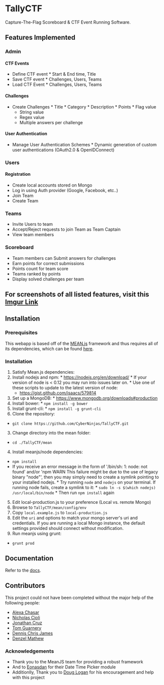 # TallyCTF
Capture-The-Flag Scoreboard & CTF Event Running Software.

## Features Implemented

### Admin
#### CTF Events
  *  Define CTF event
    *  Start & End time, Title
  *  Save CTF event
    *  Challenges, Users, Teams
  *  Load CTF Event
	*  Challenges, Users, Teams

#### Challenges
  *  Create Challenges
    *  Title
    *  Category
    *  Description
	*  Points
	*  Flag value
	  *  String value
      *  Regex value
      *  Multiple answers per challenge

#### User Authentication
  *  Manage User Authentication Schemes
	*  Dynamic generation of custom user authentications (OAuth2.0 & OpenIDConnect)

### Users
#### Registration
  *  Create local accounts stored on Mongo
  *  Log in using Auth provider (Google, Facebook, etc..)
  *  Join Team
  *  Create Team

### Teams
  *  Invite Users to team 
  *  Accept/Reject requests to join Team as Team Captain
  *  View team members

### Scoreboard
  *  Team members can Submit answers for challenges
  *  Earn points for correct submissions
  *  Points count for team score
  *  Teams ranked by points
  *  Display solved challenges per team

## For screenshots of all listed features, visit this [Imgur Link](https://imgur.com/a/Y4h2B)

## Installation
### Prerequisites
This webapp is based off of the [MEAN.js](http://meanjs.org) framework and thus requires all of its dependencies, which can be found [here](http://meanjs.org/docs.html#getting-started).
### Installation
1.  Satisfy Mean.js dependencies:
  1.  Install nodejs and npm:
    *  https://nodejs.org/en/download/
	*  If your version of node is < 0.12 you may run into issues later on.
	*  Use one of these scripts to update to the latest version of node:
	  *  https://gist.github.com/isaacs/579814
  2.  Set up a MongoDB:
    *  https://www.mongodb.org/downloads#production
  3.  Install bower:
    *  `npm install -g bower`
  4.  Install grunt-cli:
    *  `npm install -g grunt-cli`
2.  Clone the repository:
  *  `git clone https://github.com/CyberNinjas/TallyCTF.git`
3.  Change directory into the mean folder:
  *  `cd ./TallyCTF/mean`
4.  Install meanjs/node dependencies:
  *  `npm install`
  *  If you receive an error message in the form of '/bin/sh: 1: node: not found' and/or 'npm WARN This failure might be due to the use of legacy binary "node"', then you may simply need to create a symlink pointing to your installed nodejs.
    *  Try running `node` and `nodejs` on your terminal.  If running node fails, create a symlink to it:
	*  `sudo ln -s $(which nodejs) /usr/local/bin/node`
	*  Then run `npm install` again
5.  Edit local-production.js to your preference (Local vs. remote Mongo)
  1.  Browse to `TallyCTF/mean/config/env`
  2.  Copy `local.example.js` to `local-production.js`
  3.  Edit the `uri` and options to match your mongo server's uri and credentials.  If you are running a local Mongo instance, the default settings provided should connect without modification.
6.  Run meanjs using grunt:
  *  `grunt prod`

## Documentation

Refer to the [docs](TODO).

## Contributors
This project could not have been completed without the major help of the following people:
- [Alexa Chasar](https://github.com/chasara)
- [Nicholas Cioli](https://github.com/nicholascioli)
- [Jonathan Cruz](https://github.com/jonc205)
- [Tom Guarnery](https://github.com/tguar)
- [Dennis Chris James](https://github.com/tobaljackson)
- [Denzel Mathew](https://github.com/dmathew93)

### Acknowledgements
- Thank you to the MeanJS team for providing a robust framework 
- And to [Eonasdan](https://github.com/Eonasdan) for their Date Time Picker module
- Additionlly, Thank you to [Doug Logan](https://www.cyberninjas.com/) for his encouragement and help with this project
